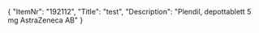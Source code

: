 {
  "ItemNr": "192112",
  "Title": "test",
  "Description": "Plendil, depottablett 5 mg AstraZeneca AB"
}